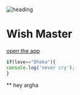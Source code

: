 ![heading](https://source.unsplash.com/1600x900/?programming,coding)
# Wish Master
[open the app](http://festivewish.herokuapp.com "open it")
```JavaScript
if(love=="Dhoka"){
console.log('never cry');
}
```
** hey argha 
